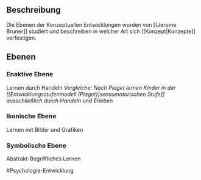 ## Beschreibung
Die Ebenen der Konzeptuellen Entwicklungen wurden von [[Jerome Bruner]] studiert und beschreiben in welcher Art sich [[Konzept|Konzepte]] verfestigen.

## Ebenen
### Enaktive Ebene
Lernen durch Handeln
*Vergleiche: Nach Piaget lernen Kinder in der [[Entwicklungsstufenmodell (Piaget)|sensumotorischen Stufe]] ausschließlich durch Handeln und Erleben*

### Ikonische Ebene
Lernen mit Bilder und Grafiken

### Symbolische Ebene
Abstrakt-Begriffliches Lernen


#Psychologie-Entwicklung 